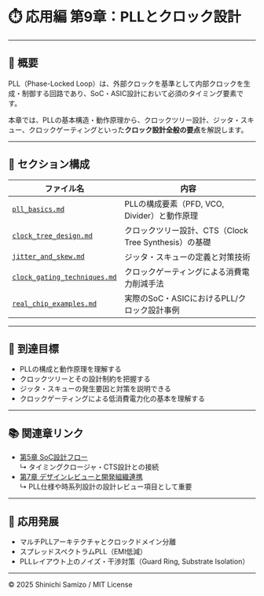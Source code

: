 # ⏱️ 応用編 第9章：PLLとクロック設計

---

## 📘 概要

PLL（Phase-Locked Loop）は、外部クロックを基準として内部クロックを生成・制御する回路であり、SoC・ASIC設計において必須のタイミング要素です。

本章では、PLLの基本構造・動作原理から、クロックツリー設計、ジッタ・スキュー、クロックゲーティングといった**クロック設計全般の要点**を解説します。

---

## 🧩 セクション構成

| ファイル名 | 内容 |
|------------|------|
| [`pll_basics.md`](pll_basics.md) | PLLの構成要素（PFD, VCO, Divider）と動作原理 |
| [`clock_tree_design.md`](clock_tree_design.md) | クロックツリー設計、CTS（Clock Tree Synthesis）の基礎 |
| [`jitter_and_skew.md`](jitter_and_skew.md) | ジッタ・スキューの定義と対策技術 |
| [`clock_gating_techniques.md`](clock_gating_techniques.md) | クロックゲーティングによる消費電力削減手法 |
| [`real_chip_examples.md`](real_chip_examples.md) | 実際のSoC・ASICにおけるPLL/クロック設計事例 |

---

## 🎯 到達目標

- PLLの構成と動作原理を理解する
- クロックツリーとその設計制約を把握する
- ジッタ・スキューの発生要因と対策を説明できる
- クロックゲーティングによる低消費電力化の基本を理解する

---

## 📚 関連章リンク

- [第5章 SoC設計フロー](../chapter5_soc_design_flow/README.md)  
  ↳ タイミングクロージャ・CTS設計との接続
- [第7章 デザインレビューと開発組織連携](../chapter7_design_review_and_org/README.md)  
  ↳ PLL仕様や時系列設計の設計レビュー項目として重要

---

## 🔭 応用発展

- マルチPLLアーキテクチャとクロックドメイン分離
- スプレッドスペクトラムPLL（EMI低減）
- PLLレイアウト上のノイズ・干渉対策（Guard Ring, Substrate Isolation）

---

© 2025 Shinichi Samizo / MIT License
